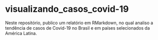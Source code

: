 # visualizando_casos_covid-19
Neste repositório, publico um relatório em RMarkdown, no qual analiso a tendência de casos de Covid-19 no Brasil e em países selecionados da América Latina.
